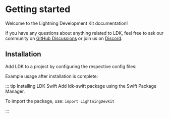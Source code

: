 # Getting started

Welcome to the Lightning Development Kit documentation!

If you have any questions about anything related to LDK, feel free to ask our community on [GitHub Discussions](https://github.com/orgs/lightningdevkit/discussions) or join us on [Discord](https://discord.gg/xaYE3pDQpm).

## Installation

Add LDK to a project by configuring the respective config files:

<CodeSwitcher :languages="{rust:'Rust', kotlin:'Kotlin'}">
  <template v-slot:rust>
 
  ```toml
    # Add the following dependencies to your cargo.toml and replace {VERSION} with the version number you want to use.

    [dependencies]
    lightning = { version = {VERSION}, features = ["max_level_trace"] }
    lightning-block-sync = { version = {VERSION}, features = [ "rpc-client" ] }
    lightning-invoice = { version = {VERSION} }
    lightning-net-tokio = { version = {VERSION} }
    lightning-persister = { version = {VERSION} }
    lightning-background-processor = { version = {VERSION} }
    lightning-rapid-gossip-sync = { version = {VERSION} }

  ```
  </template>
  
<template v-slot:kotlin>

```java
/*
For Gradle, add the following dependency to your build.gradle and replace {VERSION} with
the version number you want to use.
*/

dependencies {
 // ...
  implementation 'org.lightningdevkit:ldk-java:{VERSION}'
 // ...
}

/* To include the LDK Kotlin bindings in an Android project download the latest binary from https://github.com/lightningdevkit/ldk-garbagecollected/releases and place it in your libs directory.
Then add to your build.gradle file:
*/

dependencies {
    // ...
    implementation fileTree(include: ['*.aar'], dir: 'libs')
    // ...
}
````

  </template>

</CodeSwitcher>

Example usage after installation is complete:

<CodeSwitcher :languages="{rust:'Rust', kotlin:'Kotlin'}">
  <template v-slot:rust>

```rust
use lightning::chain::chaininterface::FeeEstimator;
```

  </template>
  
  <template v-slot:kotlin>

```java
import org.ldk.structs.FeeEstimator
```

  </template>
  
</CodeSwitcher>

::: tip Installing LDK Swift
Add ldk-swift package using the Swift Package Manager.

To import the package, use: `import LightningDevKit`

:::
